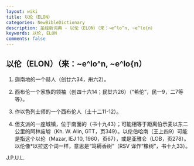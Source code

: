 ```yaml
---
layout: wiki
title: 以伦（ELON）
categories: NewBibleDictionary
description: 圣经新词典 - 以伦（ELON）（来：~e^lo^n, ~e^lo{n）
keywords: 以伦, ELON
comments: false
---
```


## 以伦（ELON）（来：~e^lo^n, ~e^lo{n）

1. 迦南地的一个赫人（创廿六34，卅六2）。

2. 西布伦一个家族的领袖（创四十六14；民廿六26）（“希伦”，民一9，二7等等）。

3. 作以色列士师的一个西布伦人（士十二11-12）。

4. 但支派的一座城镇，位于南面的（书十九43）；可能相等于距离伯示麦以东二公里的阿林废墟（Kh. W. Alin, GTT，页349）。以伦伯哈南（王上四9）可能是指这个以伦（Mazar, IEJ 10, 1960，页67），或是亚雅仑（LOB，页278）。以伦像*以拉这个词一样，意思是“笃耨香树”（RSV 译作“橡树”，书十九33）。

J.P.U.L.








